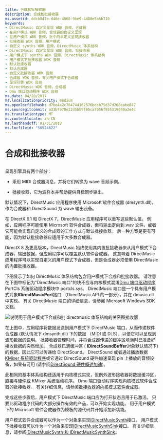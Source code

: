 ```yaml
---
title: 合成和批接收器
description: 合成和批接收器
ms.assetid: ddcb847e-d46e-4860-9be9-4480e5a6b710
keywords:
- DirectMusic 自定义呈现 WDK 音频，合成器
- 在用户模式 WDK 音频，合成器的自定义呈现
- 在用户模式 WDK 音频，批中的自定义呈现接收器
- 批接收器 WDK 音频，用户模式
- 自定义 synths WDK 音频，DirectMusic 体系结构
- DirectMusic 自定义呈现 WDK 音频，批接收器
- 用户模式下 synths WDK 音频，DirectMusic 体系结构
- 用户模式下批接收器 WDK 音频
- 默认批接收器
- 默认合成器
- 自定义批接收器 WDK 音频
- 合成器 WDK 音频，有关用户模式下合成器
- 呈现引擎 WDK 音频
- DirectMusic WDK 音频，合成器
- Dmu 端口驱动程序 WDK 音频
ms.date: 04/20/2017
ms.localizationpriority: medium
ms.openlocfilehash: d7be4a2c764744162576bdcb75d37d268cabe877
ms.sourcegitcommit: a33b7978e22d5bb9f65ca7056f955319049a2e4c
ms.translationtype: MT
ms.contentlocale: zh-CN
ms.lasthandoff: 01/31/2019
ms.locfileid: "56524622"
---
```

# <a name="synthesizers-and-wave-sinks"></a>合成和批接收器


## <span id="synthesizers_and_wave_sinks"></span><span id="SYNTHESIZERS_AND_WAVE_SINKS"></span>


呈现引擎具有两个部分：

-   采用 MIDI 合成器消息，并将它们转换为 wave 音频示例。

-   批接收器，它为波样本并帮助提供目标同步输出。

默认情况下，DirectMusic 应用程序使用 Microsoft 软件合成器 (dmsynth.dll)，作为合成器和 DirectSound 为 wave 输出设备。

在 DirectX 6.1 和 DirectX 7，DirectMusic 应用程序可以重写这些默认值。 例如，应用程序可能使用 Microsoft 软件合成器，但将输出定向到.wav 文件，或者它可能会实现自定义的合成器的工作方式与默认批接收器。 后一种方案是更有可能，因为默认批接收器应适用于大多数合成器。

DirectX 8 及更高版本，DirectMusic 始终使用其内置批接收器来从用户模式下合成器，输出数据，但应用程序可以覆盖默认软件合成器。 这意味着 DirectMusic 应用程序可以实现自定义的用户模式下合成器，但是合成器必须使用 DirectMusic 的内置批接收器。

下图显示了如何 DirectMusic 体系结构包含用户模式下合成和批接收器。 请注意在下图中标记为"DirectMusic 端口"的块不应与内核模式混淆[Dmu 端口驱动程序](dmus-port-driver.md)PortCls 系统驱动程序模块中 portcls.sys。 DirectMusic 端口是一个具有用户模式对象**IDirectMusicPort**接口 （DirectMusic API 的一部分），并在 dmusic.dll 中实现。 有关 DirectMusic 端口的详细信息，请参阅 Microsoft Windows SDK 文档。

![说明用于用户模式下合成和批 directmusic 体系结构的关系图接收器](images/dmblock.png)

在上图中，应用程序将数据发送到用户模式下 DirectMusic 端口，从而传递软件合成器 (默认情况下 dmsynth.dll) 下的数据 （MIDI 或 DLS），以便它可以呈现到波形数据的说明。 批接收器管理时间，并将合成器传递的缓冲区填满时已准备好接收数据的突然增加。 合成器已满缓冲区 ( **IDirectSoundBuffer**对象默认情况下) 的数据，因此它可以传递给 DirectSound。 DirectSound 或者通过播放数据[KMixer 系统驱动程序](kernel-mode-wdm-audio-components.md#kmixer_system_driver)或它通过 DirectSound 硬件加速呈现 pin 上播放的音频设备，如果有可用 (请参阅[DirectSound 硬件概述加速](overview-of-directsound-hardware-acceleration.md))。

此相同的基本体系结构还适用于内核模式实现，但例外波形接收器将数据缓冲区，直接与硬件或 KMixer 系统驱动程序。 Dmu 端口驱动程序实现内核模式软件合成器的批接收器。 有关详细信息，请参阅[批接收器的内核模式软件合成器](a-wave-sink-for-kernel-mode-software-synthesizers.md)。

完成这些步骤后，用户模式下 DirectMusic 端口应为打开状态且用于已激活。 只要此驱动程序代码的大部分操作有效的产品，可以开始实现功能。 用于用户模式下的 Microsoft 软件合成器作为模板的源代码并开始添加新功能。

用户模式软件合成器可以作为一个对象来实现[IDirectMusicSynth](https://msdn.microsoft.com/library/windows/hardware/ff536519)接口。 用户模式下批接收器可以作为一个对象来实现[IDirectMusicSynthSink](https://msdn.microsoft.com/library/windows/hardware/ff536520)接口。 有关详细信息，请参阅[IDirectMusicSynth 和 IDirectMusicSynthSink](idirectmusicsynth-and-idirectmusicsynthsink.md)。

 

 




